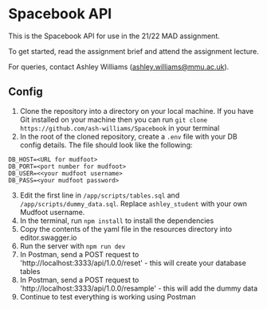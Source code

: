 # Spacebook API

This is the Spacebook API for use in the 21/22 MAD assignment.

To get started, read the assignment brief and attend the assignment lecture.

For queries, contact Ashley Williams (ashley.williams@mmu.ac.uk).

## Config
1. Clone the repository into a directory on your local machine. If you have Git installed on your machine then you can run `git clone https://github.com/ash-williams/Spacebook` in your terminal
2. In the root of the cloned repository, create a `.env` file with your DB config details. The file should look like the following:
```
DB_HOST=<URL for mudfoot>
DB_PORT=<port number for mudfoot>
DB_USER=<<your mudfoot username>
DB_PASS=<your mudfoot password>
```
3. Edit the first line in `/app/scripts/tables.sql` and `/app/scripts/dummy_data.sql`. Replace `ashley_student` with your own Mudfoot username.
4. In the terminal, run `npm install` to install the dependencies
5. Copy the contents of the yaml file in the resources directory into editor.swagger.io
6. Run the server with `npm run dev`
7. In Postman, send a POST request to 'http://localhost:3333/api/1.0.0/reset' - this will create your database tables
8. In Postman, send a POST request to 'http://localhost:3333/api/1.0.0/resample' - this will add the dummy data
9. Continue to test everything is working using Postman
